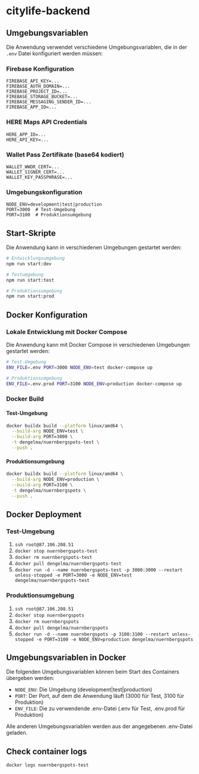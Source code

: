 # citylife-backend

## Umgebungsvariablen

Die Anwendung verwendet verschiedene Umgebungsvariablen, die in der `.env` Datei konfiguriert werden müssen:

### Firebase Konfiguration
```
FIREBASE_API_KEY=...
FIREBASE_AUTH_DOMAIN=...
FIREBASE_PROJECT_ID=...
FIREBASE_STORAGE_BUCKET=...
FIREBASE_MESSAGING_SENDER_ID=...
FIREBASE_APP_ID=...
```

### HERE Maps API Credentials
```
HERE_APP_ID=...
HERE_API_KEY=...
```

### Wallet Pass Zertifikate (base64 kodiert)
```
WALLET_WWDR_CERT=...
WALLET_SIGNER_CERT=...
WALLET_KEY_PASSPHRASE=...
```

### Umgebungskonfiguration
```
NODE_ENV=development|test|production
PORT=3000  # Test-Umgebung
PORT=3100  # Produktionsumgebung
```

## Start-Skripte

Die Anwendung kann in verschiedenen Umgebungen gestartet werden:

```bash
# Entwicklungsumgebung
npm run start:dev

# Testumgebung
npm run start:test

# Produktionsumgebung
npm run start:prod
```

## Docker Konfiguration

### Lokale Entwicklung mit Docker Compose

Die Anwendung kann mit Docker Compose in verschiedenen Umgebungen gestartet werden:

```bash
# Test-Umgebung
ENV_FILE=.env PORT=3000 NODE_ENV=test docker-compose up

# Produktionsumgebung
ENV_FILE=.env.prod PORT=3100 NODE_ENV=production docker-compose up
```

### Docker Build

#### Test-Umgebung
```bash
docker buildx build --platform linux/amd64 \
  --build-arg NODE_ENV=test \
  --build-arg PORT=3000 \
  -t dengelma/nuernbergspots-test \
  --push .
```

#### Produktionsumgebung
```bash
docker buildx build --platform linux/amd64 \
  --build-arg NODE_ENV=production \
  --build-arg PORT=3100 \
  -t dengelma/nuernbergspots \
  --push .
```

## Docker Deployment

### Test-Umgebung
1. `ssh root@87.106.208.51`
2. `docker stop nuernbergspots-test`
3. `docker rm nuernbergspots-test`
4. `docker pull dengelma/nuernbergspots-test`
5. `docker run -d --name nuernbergspots-test -p 3000:3000 --restart unless-stopped -e PORT=3000 -e NODE_ENV=test dengelma/nuernbergspots-test`

### Produktionsumgebung
1. `ssh root@87.106.208.51`
2. `docker stop nuernbergspots`
3. `docker rm nuernbergspots`
4. `docker pull dengelma/nuernbergspots`
5. `docker run -d --name nuernbergspots -p 3100:3100 --restart unless-stopped -e PORT=3100 -e NODE_ENV=production dengelma/nuernbergspots`

## Umgebungsvariablen in Docker

Die folgenden Umgebungsvariablen können beim Start des Containers übergeben werden:

- `NODE_ENV`: Die Umgebung (development|test|production)
- `PORT`: Der Port, auf dem die Anwendung läuft (3000 für Test, 3100 für Produktion)
- `ENV_FILE`: Die zu verwendende .env-Datei (.env für Test, .env.prod für Produktion)

Alle anderen Umgebungsvariablen werden aus der angegebenen .env-Datei geladen.

## Check container logs

```bash
docker logs nuernbergspots-test
```